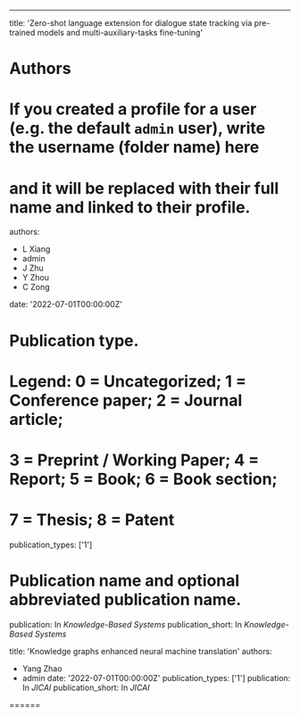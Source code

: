 --- 
title: 'Zero-shot language extension for dialogue state tracking via pre-trained models and multi-auxiliary-tasks fine-tuning'

# Authors
# If you created a profile for a user (e.g. the default `admin` user), write the username (folder name) here
# and it will be replaced with their full name and linked to their profile.
authors:
  - L Xiang
  - admin
  - J Zhu
  - Y Zhou
  - C Zong

date: '2022-07-01T00:00:00Z'

# Publication type.
# Legend: 0 = Uncategorized; 1 = Conference paper; 2 = Journal article;
# 3 = Preprint / Working Paper; 4 = Report; 5 = Book; 6 = Book section;
# 7 = Thesis; 8 = Patent
publication_types: ['1']

# Publication name and optional abbreviated publication name.
publication: In *Knowledge-Based Systems*
publication_short: In *Knowledge-Based Systems*


title: 'Knowledge graphs enhanced neural machine translation'
authors:
  - Yang Zhao
  - admin
date: '2022-07-01T00:00:00Z'
publication_types: ['1']
publication: In *JICAI*
publication_short: In *JICAI*

======

